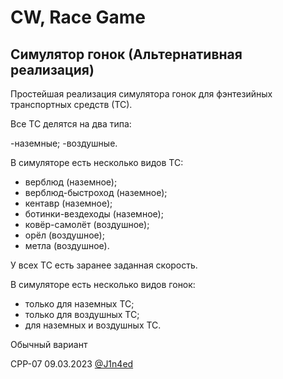 # CW, Race Game
## Симулятор гонок (Альтернативная реализация)

Простейшая реализация симулятора гонок для фэнтезийных транспортных средств (ТС).

Все ТС делятся на два типа:

-наземные;
-воздушные.

В симуляторе есть несколько видов ТС:

- верблюд (наземное);
- верблюд-быстроход (наземное);
- кентавр (наземное);
- ботинки-вездеходы (наземное);
- ковёр-самолёт (воздушное);
- орёл (воздушное);
- метла (воздушное).

У всех ТС есть заранее заданная скорость.

В симуляторе есть несколько видов гонок:

- только для наземных ТС;
- только для воздушных ТС;
- для наземных и воздушных ТС.

Обычный вариант

CPP-07
09.03.2023
[@J1n4ed](https://github.com/J1n4ed)